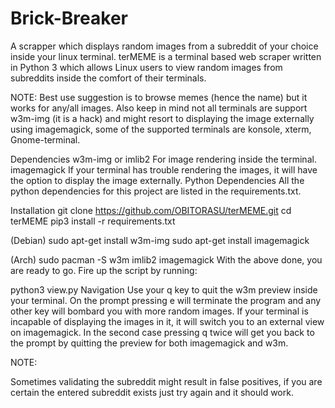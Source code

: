# Brick-Breaker
A scrapper which displays random images from a subreddit of your choice inside your linux terminal.
terMEME is a terminal based web scraper written in Python 3 which allows Linux users to view random images from subreddits inside the comfort of their terminals.

NOTE: Best use suggestion is to browse memes (hence the name) but it works for any/all images. Also keep in mind not all terminals are support w3m-img (it is a hack) and might resort to displaying the image externally using imagemagick, some of the supported terminals are konsole, xterm, Gnome-terminal.

Dependencies
w3m-img or imlib2
For image rendering inside the terminal.
imagemagick
If your terminal has trouble rendering the images, it will have the option to display the image externally.
Python Dependencies
All the python dependencies for this project are listed in the requirements.txt.

Installation
git clone https://github.com/OBITORASU/terMEME.git
cd terMEME
pip3 install -r requirements.txt

(Debian)
sudo apt-get install w3m-img
sudo apt-get install imagemagick

(Arch)
sudo pacman -S w3m imlib2 imagemagick
With the above done, you are ready to go. Fire up the script by running:

python3 view.py
Navigation
Use your q key to quit the w3m preview inside your terminal. On the prompt pressing e will terminate the program and any other key will bombard you with more random images. If your terminal is incapable of displaying the images in it, it will switch you to an external view on imagemagick. In the second case pressing q twice will get you back to the prompt by quitting the preview for both imagemagick and w3m.

NOTE:

Sometimes validating the subreddit might result in false positives, if you are certain the entered subreddit exists just try again and it should work.
